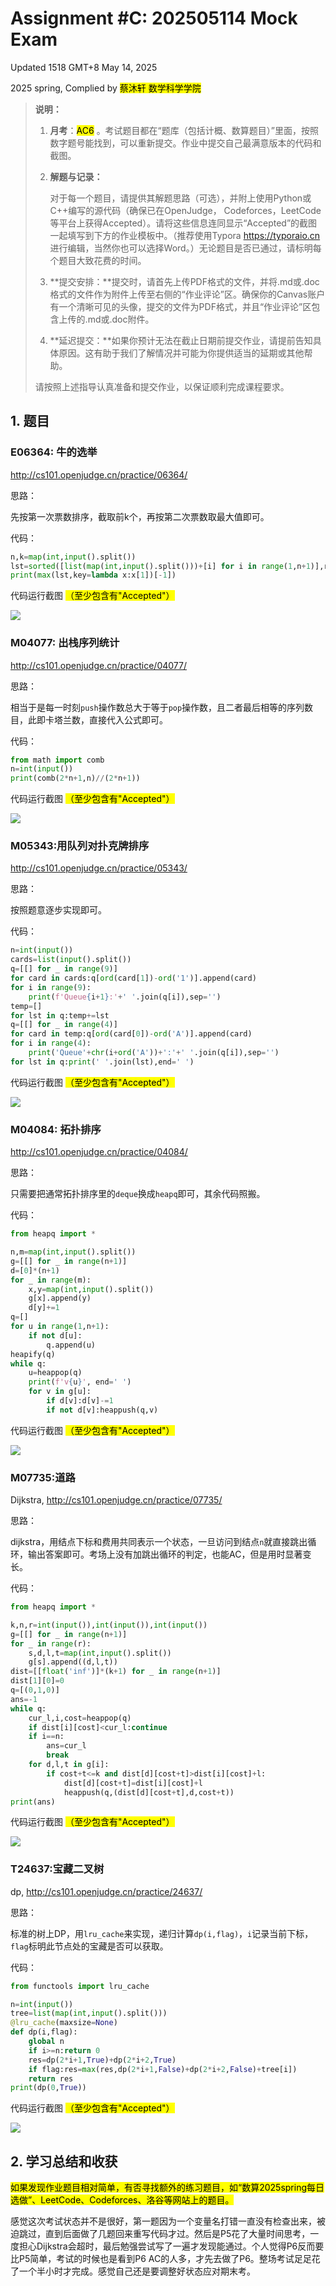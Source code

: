 # Assignment #C: 202505114 Mock Exam

Updated 1518 GMT+8 May 14, 2025

2025 spring, Complied by <mark>蔡沐轩 数学科学学院</mark>



> **说明：**
>
> 1. **⽉考**：<mark>AC6</mark> 。考试题⽬都在“题库（包括计概、数算题目）”⾥⾯，按照数字题号能找到，可以重新提交。作业中提交⾃⼰最满意版本的代码和截图。
>
> 2. **解题与记录：**
>
>    对于每一个题目，请提供其解题思路（可选），并附上使用Python或C++编写的源代码（确保已在OpenJudge， Codeforces，LeetCode等平台上获得Accepted）。请将这些信息连同显示“Accepted”的截图一起填写到下方的作业模板中。（推荐使用Typora https://typoraio.cn 进行编辑，当然你也可以选择Word。）无论题目是否已通过，请标明每个题目大致花费的时间。
>
> 3. **提交安排：**提交时，请首先上传PDF格式的文件，并将.md或.doc格式的文件作为附件上传至右侧的“作业评论”区。确保你的Canvas账户有一个清晰可见的头像，提交的文件为PDF格式，并且“作业评论”区包含上传的.md或.doc附件。
>
> 4. **延迟提交：**如果你预计无法在截止日期前提交作业，请提前告知具体原因。这有助于我们了解情况并可能为你提供适当的延期或其他帮助。 
>
> 请按照上述指导认真准备和提交作业，以保证顺利完成课程要求。



## 1. 题目

### E06364: 牛的选举

http://cs101.openjudge.cn/practice/06364/

思路：

先按第一次票数排序，截取前k个，再按第二次票数取最大值即可。

代码：

```python
n,k=map(int,input().split())
lst=sorted([list(map(int,input().split()))+[i] for i in range(1,n+1)],reverse=True)[:k]
print(max(lst,key=lambda x:x[1])[-1])
```



代码运行截图 <mark>（至少包含有"Accepted"）</mark>

![](D:\文件\北京大学\大一下课程\数据结构与算法\作业\作业12\1.png)



### M04077: 出栈序列统计

http://cs101.openjudge.cn/practice/04077/

思路：

相当于是每一时刻`push`操作数总大于等于`pop`操作数，且二者最后相等的序列数目，此即卡塔兰数，直接代入公式即可。

代码：

```python
from math import comb
n=int(input())
print(comb(2*n+1,n)//(2*n+1))
```



代码运行截图 <mark>（至少包含有"Accepted"）</mark>

![](D:\文件\北京大学\大一下课程\数据结构与算法\作业\作业12\2.png)



### M05343:用队列对扑克牌排序

http://cs101.openjudge.cn/practice/05343/

思路：

按照题意逐步实现即可。

代码：

```python
n=int(input())
cards=list(input().split())
q=[[] for _ in range(9)]
for card in cards:q[ord(card[1])-ord('1')].append(card)
for i in range(9):
    print(f'Queue{i+1}:'+' '.join(q[i]),sep='')
temp=[]
for lst in q:temp+=lst
q=[[] for _ in range(4)]
for card in temp:q[ord(card[0])-ord('A')].append(card)
for i in range(4):
    print('Queue'+chr(i+ord('A'))+':'+' '.join(q[i]),sep='')
for lst in q:print(' '.join(lst),end=' ')
```



代码运行截图 <mark>（至少包含有"Accepted"）</mark>

![](D:\文件\北京大学\大一下课程\数据结构与算法\作业\作业12\3.png)

### M04084: 拓扑排序

http://cs101.openjudge.cn/practice/04084/

思路：

只需要把通常拓扑排序里的`deque`换成`heapq`即可，其余代码照搬。

代码：

```python
from heapq import *

n,m=map(int,input().split())
g=[[] for _ in range(n+1)]
d=[0]*(n+1)
for _ in range(m):
    x,y=map(int,input().split())
    g[x].append(y)
    d[y]+=1
q=[]
for u in range(1,n+1):
    if not d[u]:
        q.append(u)
heapify(q)
while q:
    u=heappop(q)
    print(f'v{u}', end=' ')
    for v in g[u]:
        if d[v]:d[v]-=1
        if not d[v]:heappush(q,v)
```



代码运行截图 <mark>（至少包含有"Accepted"）</mark>

![](D:\文件\北京大学\大一下课程\数据结构与算法\作业\作业12\4.png)



### M07735:道路

Dijkstra, http://cs101.openjudge.cn/practice/07735/

思路：

dijkstra，用结点下标和费用共同表示一个状态，一旦访问到结点`n`就直接跳出循环，输出答案即可。考场上没有加跳出循环的判定，也能AC，但是用时显著变长。

代码：

```python
from heapq import *

k,n,r=int(input()),int(input()),int(input())
g=[[] for _ in range(n+1)]
for _ in range(r):
    s,d,l,t=map(int,input().split())
    g[s].append((d,l,t))
dist=[[float('inf')]*(k+1) for _ in range(n+1)]
dist[1][0]=0
q=[(0,1,0)]
ans=-1
while q:
    cur_l,i,cost=heappop(q)
    if dist[i][cost]<cur_l:continue
    if i==n:
        ans=cur_l
        break
    for d,l,t in g[i]:
        if cost+t<=k and dist[d][cost+t]>dist[i][cost]+l:
            dist[d][cost+t]=dist[i][cost]+l
            heappush(q,(dist[d][cost+t],d,cost+t))
print(ans)
```



代码运行截图 <mark>（至少包含有"Accepted"）</mark>

![](D:\文件\北京大学\大一下课程\数据结构与算法\作业\作业12\5.png)



### T24637:宝藏二叉树

dp, http://cs101.openjudge.cn/practice/24637/

思路：

标准的树上DP，用`lru_cache`来实现，递归计算`dp(i,flag)`，`i`记录当前下标，`flag`标明此节点处的宝藏是否可以获取。

代码：

```python
from functools import lru_cache

n=int(input())
tree=list(map(int,input().split()))
@lru_cache(maxsize=None)
def dp(i,flag):
    global n
    if i>=n:return 0
    res=dp(2*i+1,True)+dp(2*i+2,True)
    if flag:res=max(res,dp(2*i+1,False)+dp(2*i+2,False)+tree[i])
    return res
print(dp(0,True))
```



代码运行截图 <mark>（至少包含有"Accepted"）</mark>

![](D:\文件\北京大学\大一下课程\数据结构与算法\作业\作业12\6.png)



## 2. 学习总结和收获

<mark>如果发现作业题目相对简单，有否寻找额外的练习题目，如“数算2025spring每日选做”、LeetCode、Codeforces、洛谷等网站上的题目。</mark>

感觉这次考试状态并不是很好，第一题因为一个变量名打错一直没有检查出来，被迫跳过，直到后面做了几题回来重写代码才过。然后是P5花了大量时间思考，一度担心Dijkstra会超时，最后勉强尝试写了一遍才发现能通过。个人觉得P6反而要比P5简单，考试的时候也是看到P6 AC的人多，才先去做了P6。整场考试足足花了一个半小时才完成。感觉自己还是要调整好状态应对期末考。









